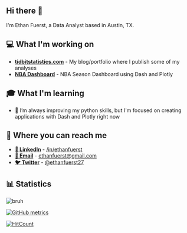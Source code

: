 ## Hi there 👋

I'm Ethan Fuerst, a Data Analyst based in Austin, TX.

## 💻 What I'm working on

* **[tidbitstatistics.com](https://www.tidbitstatistics.com)** - My blog/portfolio where I publish some of my analyses
* **[NBA Dashboard](https://tidbitstatistics.com/nba-season-dashboard/)** - NBA Season Dashboard using Dash and Plotly

## 🎓 What I'm learning

* 🌱 I’m always improving my python skills, but I'm focused on creating applications with Dash and Plotly right now

## 📣 Where you can reach me

* **[💼 LinkedIn](https://www.linkedin.com/in/ethanfuerst)** - [/in/ethanfuerst](https://www.linkedin.com/in/ethanfuerst)
* **[📧 Email](mailto:ethanfuerst@gmail.com)** -  [ethanfuerst@gmail.com](mailto:ethanfuerst@gmail.com)
* **[🐦 Twitter](https://twitter.com/ethanfuerst27)** - [@ethanfuerst27](https://twitter.com/ethanfuerst27)

## 📊 Statistics

![bruh](https://github-readme-stats.vercel.app/api?username=ethanfuerst&show_icons=true)

[![GitHub metrics](https://metrics.lecoq.io/ethanfuerst?base.community=0&base.repositories=0&base.metadata=0)](https://github.com/lowlighter/metrics)

[![HitCount](https://hits.dwyl.com/ethanfuerst/ethanfuerst.svg)](http://hits.dwyl.com/ethanfuerst/ethanfuerst)
